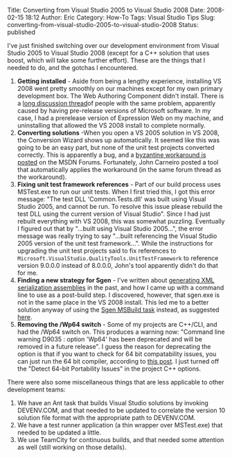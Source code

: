 Title: Converting from Visual Studio 2005 to Visual Studio 2008
Date: 2008-02-15 18:12
Author: Eric
Category: How-To
Tags: Visual Studio Tips
Slug: converting-from-visual-studio-2005-to-visual-studio-2008
Status: published

I've just finished switching over our development environment from
Visual Studio 2005 to Visual Studio 2008 (except for a C++ solution that
uses boost, which will take some further effort). These are the things
that I needed to do, and the gotchas I encountered.

1.  **Getting installed** - Aside from being a lengthy experience,
    installing VS 2008 went pretty smoothly on our machines except for
    my own primary development box. The Web Authoring Component
    didn't install. There is a [long discussion
    thread](http://forums.microsoft.com/forums/ShowPost.aspx?PostID=2790764&SiteID=1)of
    people with the same problem, apparently caused by having
    pre-release versions of Microsoft software. In my case, I had a
    prerelease version of Expression Web on my machine, and uninstalling
    that allowed the VS 2008 install to complete normally.
2.  **Converting solutions** -When you open a VS 2005 solution in VS
    2008, the Conversion Wizard shows up automatically. It seemed like
    this was going to be an easy part, but none of the unit test
    projects converted correctly. This is apparently a bug, and a
    [byzantine workaround is
    posted](http://forums.microsoft.com/MSDN/ShowPost.aspx?PostID=2668977&SiteID=1)
    on the MSDN Forums. Fortunately, John Carneiro posted a tool that
    automatically applies the workaround (in the same forum thread as
    the workaround).
3.  **Fixing** **unit test framework references** - Part of our build
    process uses MSTest.exe to run our unit tests. When I first tried
    this, I got this error message: "The test DLL 'Common.Tests.dll' was
    built using Visual Studio 2005, and cannot be run. To resolve this
    issue please rebuild the test DLL using the current version of
    Visual Studio". Since I had just rebuilt everything with VS 2008,
    this was somewhat puzzling. Eventually I figured out that by
    "...built using Visual Studio 2005...", the error message was really
    trying to say "...built referencing the Visual Studio 2005 version
    of the unit test framework...". While the instructions for upgrading
    the unit test projects said to fix references to
    `Microsoft.VisualStudio.QualityTools.UnitTestFramework` to reference
    version 9.0.0.0 instead of 8.0.0.0, John's tool apparently didn't do
    that for me.
4.  **Finding a new strategy for Sgen** - I've written about [generating
    XML serialization
    assemblies](/2007/06/13/generating-xml-serialization-assemblies/) in
    the past, and how I came up with a command line to use as a
    post-build step. I discovered, however, that sgen.exe is not in the
    same place in the VS 2008 install. This led me to a better solution
    anyway of using the [Sgen MSBuild
    task](http://msdn2.microsoft.com/en-us/library/ms164303.aspx)
    instead, as suggested
    [here](http://blog.devstone.com/aaron/archive/2008/02/07/2778.aspx).
5.  **Removing the /Wp64 switch** - Some of my projects are C++/CLI, and
    had the /Wp64 switch on. This produces a warning now: "Command line
    warning D9035 : option 'Wp64' has been deprecated and will be
    removed in a future release". I guess the reason for deprecating the
    option is that if you want to check for 64 bit compatability issues,
    you can just run the 64 bit compiler, according to [this
    post](http://blogs.msdn.com/branbray/archive/2005/07/08/437078.aspx).
    I just turned off the "Detect 64-bit Portability Issues" in
    the project C++ options. 

There were also some miscellaneous things that are less applicable to
other development teams:

1.  We have an Ant task that builds Visual Studio solutions by invoking
    DEVENV.COM, and that needed to be updated to correlate the version
    10 solution file format with the appropriate path to DEVENV.COM.
2.  We have a test runner application (a thin wrapper over MSTest.exe)
    that needed to be updated a little.
3.  We use TeamCity for continuous builds, and that needed some
    attention as well (still working on those details).

